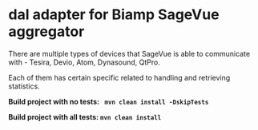 # dal adapter for Biamp SageVue aggregator

There are multiple types of devices that SageVue is able to communicate with - Tesira, 
Devio, Atom, Dynasound, QtPro. 

Each of them has certain specific related to handling and retrieving statistics. 

**Build project with no tests: ``` mvn clean install -DskipTests```**

**Build project with all tests: ``` mvn clean install ```**
